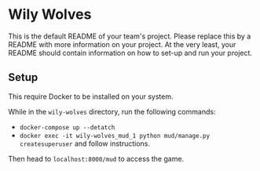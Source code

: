 # Wily Wolves
This is the default README of your team's project. Please replace this by a README with more information on your project. At the very least, your README should contain information on how to set-up and run your project.

## Setup

This require Docker to be installed on your system.

While in the `wily-wolves` directory, run the following commands:

* `docker-compose up --detatch`
* `docker exec -it wily-wolves_mud_1 python mud/manage.py createsuperuser` and follow instructions.

Then head to `localhost:8000/mud` to access the game.

